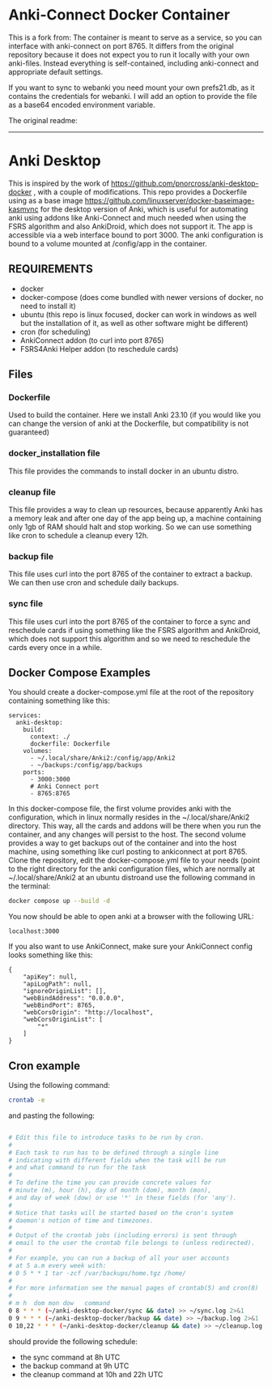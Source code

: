 # Anki-Connect Docker Container

This is a fork from: The container is meant to serve as a service, so you can interface with anki-connect on port 8765. It differs from the original repository because it does not expect you to run it locally with your own anki-files. Instead everything is self-contained, including anki-connect and appropriate default settings.

If you want to sync to webanki you need mount your own prefs21.db, as it contains the credentials for webanki. I will add an option to provide the file as a base64 encoded environment variable.

The original readme:

---

# Anki Desktop

This is inspired by the work of https://github.com/pnorcross/anki-desktop-docker , with a couple of modifications. This repo provides a Dockerfile using as a base image https://github.com/linuxserver/docker-baseimage-kasmvnc for the desktop version of Anki, which is useful for automating anki using addons like Anki-Connect and much needed when using the FSRS algorithm and also AnkiDroid, which does not support it. The app is accessible via a web interface bound to port 3000. The anki configuration is bound to a volume mounted at /config/app in the container. 

## REQUIREMENTS
- docker
- docker-compose (does come bundled with newer versions of docker, no need to install it)
- ubuntu (this repo is linux focused, docker can work in windows as well but the installation of it, as well as other software might be different)
- cron (for scheduling)
- AnkiConnect addon (to curl into port 8765)
- FSRS4Anki Helper addon (to reschedule cards)


## Files

### Dockerfile

Used to build the container. Here we install Anki 23.10 (if you would like you can change the version of anki at the Dockerfile, but compatibility is not guaranteed)

### docker_installation file
This file provides the commands to install docker in an ubuntu distro.

### cleanup file
This file provides a way to clean up resources, because apparently Anki has a memory leak and after one day of the app being up, a machine containing only 1gb of RAM should halt and stop working. So we can use something like cron to schedule a cleanup every 12h.

### backup file
This file uses curl into the port 8765 of the container to extract a backup. We can then use cron and schedule daily backups.

### sync file
This file uses curl into the port 8765 of the container to force a sync and reschedule cards if using something like the FSRS algorithm and AnkiDroid, which does not support this algorithm and so we need to reschedule the cards every once in a while.

## Docker Compose Examples

You should create a docker-compose.yml file at the root of the repository containing something like this:

```
services: 
  anki-desktop: 
    build: 
      context: ./
      dockerfile: Dockerfile
    volumes:
      - ~/.local/share/Anki2:/config/app/Anki2
      - ~/backups:/config/app/backups
    ports: 
      - 3000:3000
      # Anki Connect port
      - 8765:8765
```

In this docker-compose file, the first volume provides anki with the configuration, which in linux normally resides in the ~/.local/share/Anki2 directory. This way, all the cards and addons will be there when you run the container, and any changes will persist to the host. The second volume provides a way to get backups out of the container and into the host machine, using something like curl posting to ankiconnect at port 8765. Clone the repository, edit the docker-compose.yml file to your needs (point to the right directory for the anki configuration files, which are normally at ~/.local/share/Anki2 at an ubuntu distroand use the following command in the terminal:

```bash
docker compose up --build -d
```

You now should be able to open anki at a browser with the following URL:
```
localhost:3000
```

If you also want to use AnkiConnect, make sure your AnkiConnect config looks something like this:
```
{
    "apiKey": null,
    "apiLogPath": null,
    "ignoreOriginList": [],
    "webBindAddress": "0.0.0.0",
    "webBindPort": 8765,
    "webCorsOrigin": "http://localhost",
    "webCorsOriginList": [
        "*"
    ]
}
```

## Cron example

Using the following command:
```bash
crontab -e
```

and pasting the following:

```bash

# Edit this file to introduce tasks to be run by cron.
# 
# Each task to run has to be defined through a single line
# indicating with different fields when the task will be run
# and what command to run for the task
# 
# To define the time you can provide concrete values for
# minute (m), hour (h), day of month (dom), month (mon),
# and day of week (dow) or use '*' in these fields (for 'any').
# 
# Notice that tasks will be started based on the cron's system
# daemon's notion of time and timezones.
# 
# Output of the crontab jobs (including errors) is sent through
# email to the user the crontab file belongs to (unless redirected).
# 
# For example, you can run a backup of all your user accounts
# at 5 a.m every week with:
# 0 5 * * 1 tar -zcf /var/backups/home.tgz /home/
# 
# For more information see the manual pages of crontab(5) and cron(8)
# 
# m h  dom mon dow   command
0 8 * * * (~/anki-desktop-docker/sync && date) >> ~/sync.log 2>&1
0 9 * * * (~/anki-desktop-docker/backup && date) >> ~/backup.log 2>&1
0 10,22 * * * (~/anki-desktop-docker/cleanup && date) >> ~/cleanup.log 2>&1

```

should provide the following schedule:
- the sync command at 8h UTC
- the backup command at 9h UTC
- the cleanup command at 10h and 22h UTC

